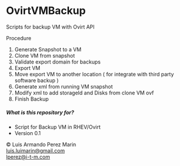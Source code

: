 # OvirtVMBackup
Scripts for backup VM with Ovirt API

Procedure

1. Generate Snapshot to a VM
2. Clone VM from snapshot
3. Validate export domain for backups
4. Export VM
5. Move export VM to another location ( for integrate with third party software backup )
6. Generate xml from running VM snapshot
7. Modify xml to add storageId and Disks from clone VM ovf
8. Finish Backup

##### What is this repository for? #####

* Script for Backup VM in RHEV/Ovirt
* Version 0.1

&copy; Luis Armando Perez Marin   
<luis.luimarin@gmail.com>   
<lperez@i-t-m.com>


